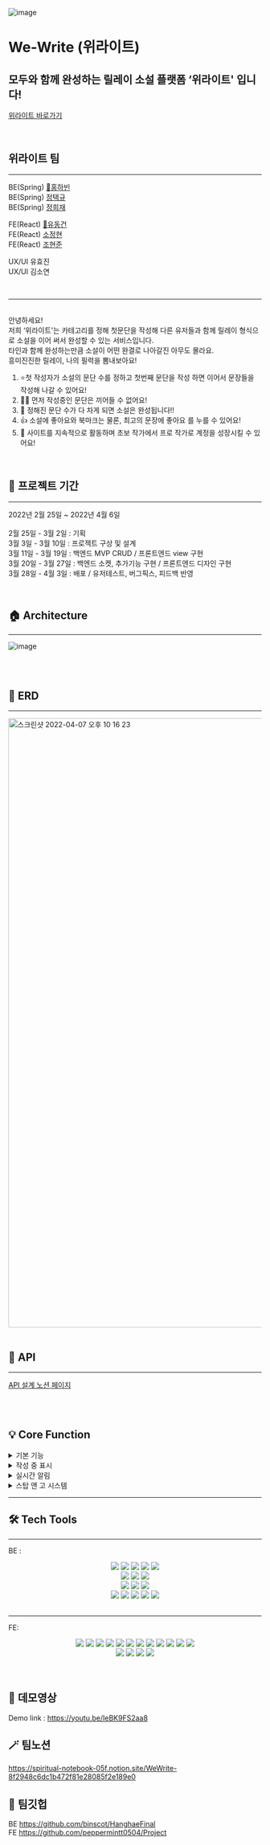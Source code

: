 ![image](https://user-images.githubusercontent.com/97423483/161703547-7a2814f4-2c42-4856-94be-005cb7fe061d.png)


# We-Write (위라이트)
## 모두와 함께 완성하는 릴레이 소설 플랫폼 ‘위라이트' 입니다!
[위라이트 바로가기](https://wewrite.co.kr)



<br/>

## 위라이트 팀

---

BE(Spring) [🔰홍하빈](https://github.com/binscot)   
BE(Spring) [정택규](https://github.com/JeongTaekgyu)  
BE(Spring) [정희재](https://github.com/fnzl08)  

FE(React) [🔰유동건](https://github.com/peppermintt0504)  
FE(React) [소정현](https://github.com/sojh93)  
FE(React) [조현준](https://github.com/johj703)  

UX/UI 유효진  
UX/UI 김소연

<br/>

---
 
<br/>
안녕하세요!<br/>
저희 ‘위라이트'는 카테고리를 정해 첫문단을 작성해 다른 유저들과 함께 릴레이 형식으로 소설을 이어 써서 완성할 수 있는 서비스입니다.<br/>타인과 함께 완성하는만큼 소설이 어떤 완결로 나아갈진 아무도 몰라요.
<br/>흥미진진한 릴레이, 나의 필력을 뽐내보아요!  

1. ⭐첫 작성자가 소설의 문단 수를 정하고 첫번째 문단을 작성 하면 이어서 문장들을 작성해 나갈 수 있어요!
2. 🙅‍♀️ 먼저 작성중인 문단은 끼어들 수 없어요!
3. 🚩 정해진 문단 수가 다 차게 되면 소설은 완성됩니다!!
4. 👍 소설에 좋아요와 북마크는 물론, 최고의 문장에 좋아요 를 누를 수 있어요!
5. 👑 사이트를 지속적으로 활동하며 초보 작가에서 프로 작가로 계정을 성장시킬 수 있어요!



<br/>


## 📆 프로젝트 기간

---


2022년 2월 25일 ~ 2022년 4월 6일  
<br/>
2월 25일 - 3월 2일 : 기획  
3월 3일 - 3월 10일 : 프로젝트 구상 및 설계  
3월 11일 - 3월 19일 : 백엔드 MVP CRUD / 프론트엔드 view 구현  
3월 20일 - 3월 27일 : 백엔드 소켓, 추가기능 구현 / 프론트엔드 디자인 구현  
3월 28일 - 4월 3일 : 배포 / 유저테스트, 버그픽스, 피드백 반영



<br/>


## 🏠 Architecture

---
![image](https://user-images.githubusercontent.com/97423483/161707174-4e2bba24-c745-4448-9f5b-81af162737c9.png)

<br/>
<br/>

## 📃 ERD

---
<img width="1213" alt="스크린샷 2022-04-07 오후 10 16 23" src="https://user-images.githubusercontent.com/93329407/162207673-e0238bb9-56d6-4fb1-83b0-b3f97bb4921c.png">
<br/>
<br/>

## 🔗 API 

---
[API 설계 노션 페이지](https://spiritual-notebook-05f.notion.site/API-f96da817c6eb4474a6988a34778b765d)

<br/>

<br/>


## 💡 Core Function
<details>
<summary>기본 기능</summary>
<img width="423" alt="스크린샷 2022-04-05 오후 7 11 49" src="https://user-images.githubusercontent.com/97423483/161731808-f85f35db-ea47-4530-80bf-7f0a74002d39.png">
<br/>  

- 완결 소설을 읽을 수 있고, 미참여 소설에 참여할 수 있습니다.
- 다양한 기준으로 소설들이 추천되고, 소설에는 좋아요를 누르거나 북마크를 해둘 수 있습니다.
- 소설 첫문단 작성 시에 카테고리를 하나 설정할 수 있고, 마지막 문단을 쓴느 사람이 카테고리를 하나 더 추가할 수 있습니다.
- 카테고리 별로도 소설을 볼 수 있습니다.
</details>
<details>
<summary>작성 중 표시</summary>
<img width="423" alt="스크린샷 2022-04-05 오후 6 57 11" src="https://user-images.githubusercontent.com/97423483/161729304-dceca17f-3a89-4882-a776-f027a08f71f8.png">

- 다른 유저가 문단을 작성하고 있지 않다면 ‘작성 시작하기’ 버튼을 눌러 작성을 시작할 수 있습니다.  
- 작성 중인 유저는 15분의 시간제한을 가지며, 아래에 남은 시간이 표시됩니다.  
<br/>
  <img width="425" alt="스크린샷 2022-04-05 오후 7 04 51" src="https://user-images.githubusercontent.com/97423483/161730640-ba17093f-8edd-46e9-9ccc-3284d257c576.png">
- 작성을 시작한 유저가 아닌 다른 유저들은 Socket통신을 통해 버튼을 비 활성화합니다.
- 문단을 유저가 완성을 시키면 페이지의 모든 유저들에게 Socket통신을 통해 알려주고 리렌더링(Re-Rendering)하여 내용을 실시간으로 보여줍니다.
<br/>
<br/>
- 등록된 문단에 좋아요를 누르고 댓글을 남길 수 있으며 소설에 참여한 참여자 명단을 볼 수 있습니다. 
<br/>
</details>
<details>
<summary>실시간 알림</summary>
<img width="424" alt="스크린샷 2022-04-05 오후 7 16 44" src="https://user-images.githubusercontent.com/97423483/161732567-09d63317-3ec0-4eb1-8c17-8eb1fe3b161d.png">
<br/>  

- 내가 참여한 소설에 다른 사람이 문단을 작성하거나, 소설이나 문단에 좋아요가 등록될 때 등 서비스를 보다 편리하게 이용할 수 있게 다양한 실시간 알림을 보내주고 있습니다.
</details>
<details>
<summary>스탑 앤 고 시스템</summary>
</details>

---





## 🛠  Tech Tools

---

BE :
<div align=center> 
  <img src="https://img.shields.io/badge/java-007396?style=for-the-badge&logo=java&logoColor=white">
  <img src="https://img.shields.io/badge/springboot-6DB33F?style=for-the-badge&logo=springboot&logoColor=white">
  <img src="https://img.shields.io/badge/gradle-02303A?style=for-the-badge&logo=gradle&logoColor=white">
<img src="https://img.shields.io/badge/spring data jpa-F28D1A?style=for-the-badge&logo=springdatajpa&logoColor=white">
<img src="https://img.shields.io/badge/websocket-010101?style=for-the-badge&logo=socket.io&logoColor=white">
  <br>
  <img src="https://img.shields.io/badge/mysql-4479A1?style=for-the-badge&logo=mysql&logoColor=white">
  <img src="https://img.shields.io/badge/aws ec2-07C160?style=for-the-badge&logo=amazonaws&logoColor=white">
  <img src="https://img.shields.io/badge/amazon s3-569A31?style=for-the-badge&logo=amazons3&logoColor=white">
  <br>

<img src="https://img.shields.io/badge/github actions-2088FF?style=for-the-badge&logo=github actions&logoColor=white">
  <img src="https://img.shields.io/badge/aws codedeploy-9D1620?style=for-the-badge&logo=amazonaws&logoColor=white">
  <img src="https://img.shields.io/badge/nginx-009639?style=for-the-badge&logo=nginx&logoColor=white">
  </div>


<div align=center> 
<img src="https://img.shields.io/badge/junit5-25A162?style=for-the-badge&logo=junit5&logoColor=white">
  <img src="https://img.shields.io/badge/github-181717?style=for-the-badge&logo=github&logoColor=white">
  <img src="https://img.shields.io/badge/git-F05032?style=for-the-badge&logo=git&logoColor=white">
<img src="https://img.shields.io/badge/googleanalytics-E37400?style=for-the-badge&logo=googleanalytics&logoColor=white">
<img src="https://img.shields.io/badge/Slack-4A154B?style=for-the-badge&logo=Slack&logoColor=white"/> 
</div>

<br/>

---

FE:  
<div align=center> 

<img src="https://img.shields.io/badge/javascript-F7DF1E?style=for-the-badge&logo=javascript&logoColor=black">
<img src="https://img.shields.io/badge/html5-E34F26?style=for-the-badge&logo=html5&logoColor=white">
<img src="https://img.shields.io/badge/css-1572B6?style=for-the-badge&logo=css3&logoColor=white">
<img src="https://img.shields.io/badge/react-61DAFB?style=for-the-badge&logo=react&logoColor=black">
<img src="https://img.shields.io/badge/redux-764ABC?style=for-the-badge&logo=react&logoColor=black">
<img src="https://img.shields.io/badge/axios-007CE2?style=for-the-badge&logo=axios&logoColor=white">
<img src="https://img.shields.io/badge/reactrouterdom-CA4245?style=for-the-badge&logo=reactrouterdom&logoColor=white">

<img src="https://img.shields.io/badge/styledcomponents-DB7093?style=for-the-badge&logo=styledcomponents&logoColor=white">
<img src="https://img.shields.io/badge/amazonaws-232F3E?style=for-the-badge&logo=amazonaws&logoColor=white">
<img src="https://img.shields.io/badge/amazons3-569A31?style=for-the-badge&logo=amazons3&logoColor=white"> 
<img src="https://img.shields.io/badge/route53-F7A81B?style=for-the-badge&logo=route53&logoColor=white">
<img src="https://img.shields.io/badge/cloudfront-04ACE6?style=for-the-badge&logo=cloudfront&logoColor=white">
<br>
<img src="https://img.shields.io/badge/github-181717?style=for-the-badge&logo=github&logoColor=white">
  <img src="https://img.shields.io/badge/git-F05032?style=for-the-badge&logo=git&logoColor=white">
<img src="https://img.shields.io/badge/googleanalytics-E37400?style=for-the-badge&logo=googleanalytics&logoColor=white">
<img src="https://img.shields.io/badge/Slack-4A154B?style=for-the-badge&logo=Slack&logoColor=white"/> 

</div>


<br/>
<br/>

## 🎥 데모영상 
Demo link :  https://youtu.be/IeBK9FS2aa8

## 🪄 팀노션 
https://spiritual-notebook-05f.notion.site/WeWrite-8f2948c6dc1b472f81e28085f2e189e0

## 📒 팀깃헙
BE https://github.com/binscot/HanghaeFinal  
FE https://github.com/peppermintt0504/Project





